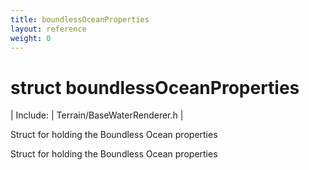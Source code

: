 ```yaml
---
title: boundlessOceanProperties
layout: reference
weight: 0
---
```

struct boundlessOceanProperties
===

| Include: | Terrain/BaseWaterRenderer.h |

Struct for holding the Boundless Ocean properties
  



Struct for holding the Boundless Ocean properties
  

